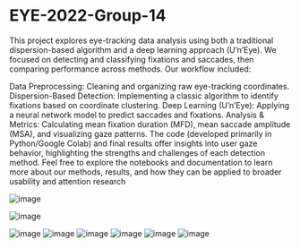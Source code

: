 # EYE-2022-Group-14
This project explores eye-tracking data analysis using both a traditional dispersion-based algorithm and a deep learning approach (U’n’Eye). We focused on detecting and classifying fixations and saccades, then comparing performance across methods. Our workflow included:

Data Preprocessing: Cleaning and organizing raw eye-tracking coordinates.
Dispersion-Based Detection: Implementing a classic algorithm to identify fixations based on coordinate clustering.
Deep Learning (U’n’Eye): Applying a neural network model to predict saccades and fixations.
Analysis & Metrics: Calculating mean fixation duration (MFD), mean saccade amplitude (MSA), and visualizing gaze patterns.
The code (developed primarily in Python/Google Colab) and final results offer insights into user gaze behavior, highlighting the strengths and challenges of each detection method. Feel free to explore the notebooks and documentation to learn more about our methods, results, and how they can be applied to broader usability and attention research

![image](https://github.com/user-attachments/assets/0b789bf2-4849-491d-a80e-203d1edd58f0)

![image](https://github.com/user-attachments/assets/9f727341-bfdc-489b-b888-c3df524144fa)

![image](https://github.com/user-attachments/assets/eae31223-cc01-4eda-81b2-bf2d96ad48bb)
![image](https://github.com/user-attachments/assets/0595cb44-c6fc-4149-adc1-9a35b37ac7e6)
![image](https://github.com/user-attachments/assets/4c127723-c3bd-4642-bad5-f158762e711c)
![image](https://github.com/user-attachments/assets/d32d5b71-0ae1-4f52-a38d-028b3a723af0)
![image](https://github.com/user-attachments/assets/54f75ce2-9128-440a-9fe2-110116840f60)
![image](https://github.com/user-attachments/assets/91d16ef3-6ecb-4a1c-9153-d12484da19be)
